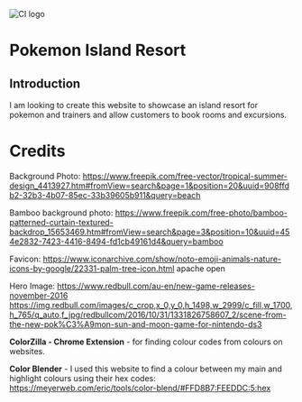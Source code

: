 ![CI logo](https://codeinstitute.s3.amazonaws.com/fullstack/ci_logo_small.png)

# Pokemon Island Resort

## Introduction

I am looking to create this website to showcase an island resort for pokemon and trainers and allow customers to book rooms and excursions.

# Credits

Background Photo:
https://www.freepik.com/free-vector/tropical-summer-design_4413927.htm#fromView=search&page=1&position=20&uuid=908ffdb2-32b3-4b07-85ec-33b39605b911&query=beach

Bamboo background photo:
https://www.freepik.com/free-photo/bamboo-patterned-curtain-textured-backdrop_15653469.htm#fromView=search&page=3&position=10&uuid=454e2832-7423-4416-8494-fd1cb49161d4&query=bamboo

Favicon:
https://www.iconarchive.com/show/noto-emoji-animals-nature-icons-by-google/22331-palm-tree-icon.html
apache open <source>

Hero Image:
https://www.redbull.com/au-en/new-game-releases-november-2016
https://img.redbull.com/images/c_crop,x_0,y_0,h_1498,w_2999/c_fill,w_1700,h_765/q_auto,f_jpg/redbullcom/2016/10/31/1331826758607_2/scene-from-the-new-pok%C3%A9mon-sun-and-moon-game-for-nintendo-ds3

**ColorZilla - Chrome Extension** - for finding colour codes from colours on websites.

**Color Blender** - I used this website to find a colour between my main and highlight colours using their hex codes:
https://meyerweb.com/eric/tools/color-blend/#FFD8B7:FEEDDC:5:hex